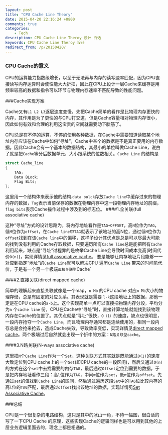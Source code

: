 ```yaml
---
layout: post
title: "CPU Cache Line Theory"
date: 2015-04-20 22:16:24 +0800
comments: true
categories: 
    - Tech
description: CPU Cache Line Theroy 设计 白话
keywords: CPU Cache Line Theroy 设计
redirect_from: /p/20150420/
---
```


### CPU Cache的意义

CPU的运算能力指数级增长，以至于无法再与内存的读写速率匹配，因为CPU直接读写内存运算时会使性能大大折扣，因此在CPU上设计一层Cache来缓存是用频率较高的数据和指令可以环节与物理内存速率不匹配导致的性能问题。

<!-- more -->

###Cache实现方案

Cache又有`L1 L2 L3`逐层速度变慢，先把Cache简单的看作是比物理内存更快的内存，其作用是为了更快的与CPU打交道，但是Cache容量相对物理内存很小，因此如何有效和合理的利用这宝贵的空间就需要动下脑筋了。

CPU总是在不停的运算，不停的使用各种数据，在Cache中需要知道读取某个地址内存应该在Cache中如何“寻址”，Cache中某个的数据是不是真正要用的内存数据。因此Cache会有一个基本的数据结构，其最小的单位叫做Cache Line，说白了就是把`Cache`等分后数据单元，大小跟系统的位数相关。`Cache Line` 的结构是

```C
struct Cache_line
{
	TAG;
	Data BLock;
	Flag Bits;
};
```

这里用一个结构体来表示他的结构.`data bolck`存放`Cache line`中缓存过来的物理内存的数据，`Tag`表示当前保存的数据在物理内存中这一段物理内存地址的前缀，`flag bits`表示Cache操作过程中涉及到的标志位。
####1.全关联(full associative cache)

这种“寻址”方式的设计思路为，将内存地址看作是`TAG+OFFSET`，高`N`位作为`TAG`，低`M`位作为`offset`，在`Cache line`中`TAG`就表示了该地址的高N位，通过低`M`位作为`offset`找到在该`Cache line`中的偏移，这样子设计其优点是总是可以尽最大可能的找到没有利用的Cache存取数据，只要遍历所有`Cache line`总是能把所有`Cache`利用起来，缺点是“寻址”过程靠的是枚举Cache Line会导致时间成本变高(时间代价`O(n)`)，实现详情见[full associative cache][]。
要是能够让内存地址片段能够一一对应到指定“地址”的`Cache Line`就可以解决CPU 遍历`Cache Line` 带来的时间见代价，于是有一个另一个极端`直接关联型`Cache`

####2.直接关联(direct mapped cache)

简单的理解起来直接关联就像是一个map，`n Mb` 的CPU cache 对应`m Mb`大小的物理存储，总是有固定的对应关系。其表现就是需要 `l-k`这段地址上的数据，那他一定是在CPU cache的`a-b`上。这个实现简单一点可以直接把物理内存分段，平均分为`n` 个`cache line` 份，CPU在Cache中“寻址”时，直接计算地址就能找到该物理内存在Cache的位置了。其优点就是“寻址”很快，`O（1）`的速度，缺点也很明显，一段内存抢夺一个`Cache Line`，而且物理内存通常都是连续使用的，相同一段内存总是会抢来抢去，造成Cache失效，导致效率变低，实现详情见[direct mapped cache][]。两个极端过后自然就会出现一个折中的方案：`N路关联型cache`。

####3.N路关联(N-ways associative cache)

这里把`N`个`Cache Line`作为一个`Set`，这种关联方式其实就是既能通过`O(1)`的速度大致定位到CPU cache上的一个`Set`(即CPU cache的一段区间)，然后又通过`O(n)`的方式在这个`set`中去找需要的内存`TAG`，最后通过`Offset`定位到需要的数据。于是把内存地址看作三段：高`l`位作为`TAG`，中间`m`位作为`set`，低`n`位作为`offset`。先通过`set`的值找到`Cache Line`的区间，然后通过遍历这段`Set`中的`TAG`位比较内存的高`l`位的`TAG`匹配，最后通过`offset`找出该地址的数据，实现详情见[Set Associative Cache][]。

###总结

CPU是一个很复杂的电路结构，这只是其中的冰山一角，不待一幅图，很白话的写了一下CPU Cache 的原理，这些实现Cache的逻辑同样也是可以用到其他的上层业务逻辑里面去的，理念上都是相通的。

[full associative cache]: http://www.cs.umd.edu/class/sum2003/cmsc311/Notes/Memory/fully.html
[direct mapped cache]: http://www.cs.umd.edu/class/sum2003/cmsc311/Notes/Memory/direct.html
[Set Associative Cache]: http://www.cs.umd.edu/class/sum2003/cmsc311/Notes/Memory/set.html